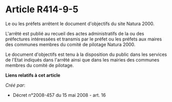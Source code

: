 # Article R414-9-5

Le ou les préfets arrêtent le document d'objectifs du site Natura 2000.

L'arrêté est publié au recueil des actes administratifs de la ou des préfectures intéressées et transmis par le préfet ou les
préfets aux maires des communes membres du comité de pilotage Natura 2000.

Le document d'objectifs est tenu à la disposition du public dans les services de l'Etat indiqués dans l'arrêté ainsi que dans
les mairies des communes membres du comité de pilotage.

**Liens relatifs à cet article**

_Créé par_:

  - Décret n°2008-457 du 15 mai 2008 - art. 16
